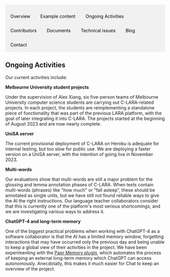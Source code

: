 <div style="overflow: hidden; background-color: #f1f1f1;">

  <a href="index.html" style="float: left; display: block; color: black; text-align: center; padding: 14px 16px; text-decoration: none;">Overview</a>
  <a href="examples.html" style="float: left; display: block; color: black; text-align: center; padding: 14px 16px; text-decoration: none;">Example content</a>
  <a href="ongoing_activities.html" style="float: left; display: block; color: black; text-align: center; padding: 14px 16px; text-decoration: none;">Ongoing Activities</a>
  <a href="collaborators.html" style="float: left; display: block; color: black; text-align: center; padding: 14px 16px; text-decoration: none;">Contributors</a>
  <a href="documents.html" style="float: left; display: block; color: black; text-align: center; padding: 14px 16px; text-decoration: none;">Documents</a>
  <a href="performance.html" style="float: left; display: block; color: black; text-align: center; padding: 14px 16px; text-decoration: none;">Technical issues</a>
  <a href="blog.html" style="float: left; display: block; color: black; text-align: center; padding: 14px 16px; text-decoration: none;">Blog</a>
  <a href="contact.html" style="float: left; display: block; color: black; text-align: center; padding: 14px 16px; text-decoration: none;">Contact</a>

</div>

## Ongoing Activities

Our current activities include:

**Melbourne University student projects**

Under the supervision of Alex Xiang, six five-person teams of Melbourne University computer science students are 
carrying out C-LARA-related projects. In each project, the students are reimplementing a standalone piece of functionality
that was part of the previous LARA platform, with the goal of later integrating it into C-LARA. 
The projects started at the beginning of August 2023 and are now nearly complete.

**UniSA server**

The current provisional deployment of C-LARA on Heroku is adequate for internal testing, but too slow for public use.
We are deploying a faster version on a UniSA server, with the intention of going live in November 2023.

**Multi-words**

Our evaluations show that multi-words are still a major problem for the glossing and lemma annotation phases
of C-LARA. When texts contain multi-words (phrases) like "how much" or "fall asleep", these should be annotated as
single units, but we have still not found reliable ways to give the AI the right instructions. Our language
teacher collaborators consider that this is currently one of the platform's most serious shortcomings, and
we are investigating various ways to address it.

**ChatGPT-4 and long-term memory**

One of the biggest practical problems when working with ChatGPT-4 as a software collaborator is that the AI has
a limited memory window, forgetting interactions that may have occurred only the previous day and being unable
to keep a global view of their activities in the project. We have been experimenting with the
<a href="https://www.papr.ai/memory" target="_blank">Papr Memory plugin</a>, which automates the process
of keeping an external long-term memory which ChatGPT can access autonomously. Anecdotally, this makes it 
much easier for Chat to keep an overview of the project.
